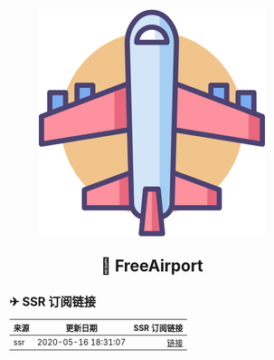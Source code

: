 <h1 align="center">
  <img src="assets\Airplane.svg" alt="FreeAirport" >
  <p>🚀 <b>FreeAirport</b></p>
</h1>

## ✈ SSR 订阅链接

来源 | 更新日期 | SSR 订阅链接
:---- | :-: | ----:
ssr | 2020-05-16 18:31:07 | [链接](https://thessr.shop/link/wpvHcsAuHZdfcKcx)